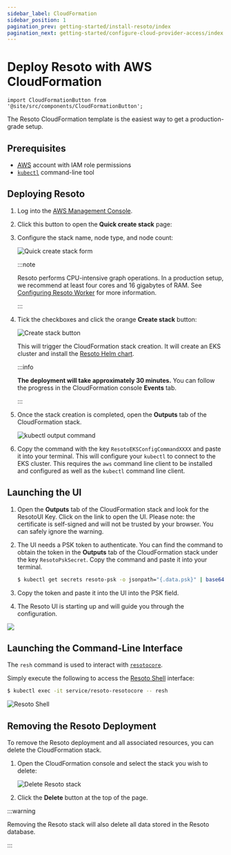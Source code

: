 ```yaml
---
sidebar_label: CloudFormation
sidebar_position: 1
pagination_prev: getting-started/install-resoto/index
pagination_next: getting-started/configure-cloud-provider-access/index
---
```


# Deploy Resoto with AWS CloudFormation

```mdx-code-block
import CloudFormationButton from '@site/src/components/CloudFormationButton';
```

The Resoto CloudFormation template is the easiest way to get a production-grade setup.

## Prerequisites

- [<abbr title="Amazon Web Services">AWS</abbr>](https://aws.amazon.com) account with IAM role permissions
- [`kubectl`](https://kubernetes.io/docs/reference/kubectl) command-line tool

## Deploying Resoto

1. Log into the [AWS Management Console](https://console.aws.amazon.com).

2. Click this button to open the **Quick create stack** page:

   <CloudFormationButton />

3. Configure the stack name, node type, and node count:

   ![Quick create stack form](./img/quick-create-form.png)

   :::note

   Resoto performs CPU-intensive graph operations. In a production setup, we recommend at least four cores and 16 gigabytes of RAM. See [Configuring Resoto Worker](../../../reference/configuration/worker.md#multi-core-machines) for more information.

   :::

4. Tick the checkboxes and click the orange **Create stack** button:

   ![Create stack button](./img/create-stack-button.png)

   This will trigger the CloudFormation stack creation. It will create an EKS cluster and install the [Resoto Helm chart](https://github.com/someengineering/helm-charts).

   :::info

   **The deployment will take approximately 30 minutes.** You can follow the progress in the CloudFormation console **Events** tab.

   :::

5. Once the stack creation is completed, open the **Outputs** tab of the CloudFormation stack.

   ![kubectl output command](./img/eks-cfn-output.png)

6. Copy the command with the key `ResotoEKSConfigCommandXXXX` and paste it into your terminal. This will configure your `kubectl` to connect to the EKS cluster. This requires the `aws` command line client to be installed and configured as well as the `kubectl` command line client.


## Launching the UI

1. Open the **Outputs** tab of the CloudFormation stack and look for the ResotoUI Key. Click on the link to open the UI. Please note: the certificate is self-signed and will not be trusted by your browser. You can safely ignore the warning.

2. The UI needs a PSK token to authenticate. You can find the command to obtain the token in the **Outputs** tab of the CloudFormation stack under the key `ResotoPskSecret`. Copy the command and paste it into your terminal.
   ```bash
   $ kubectl get secrets resoto-psk -o jsonpath="{.data.psk}" | base64 -d
   ```

3. Copy the token and paste it into the UI into the PSK field.

4. The Resoto UI is starting up and will guide you through the configuration.

![](./img/ui-ck-wizard.png)

## Launching the Command-Line Interface

The `resh` command is used to interact with [`resotocore`](../../../concepts/components/core.md).

Simply execute the following to access the [Resoto Shell](../../../concepts/components/shell.md) interface:

```bash
$ kubectl exec -it service/resoto-resotocore -- resh
```

![Resoto Shell](../img/resoto-shell.png)

## Removing the Resoto Deployment

To remove the Resoto deployment and all associated resources, you can delete the CloudFormation stack.

1. Open the CloudFormation console and select the stack you wish to delete:

   ![Delete Resoto stack](./img/delete-resoto-stack.png)

2. Click the **Delete** button at the top of the page.

:::warning

Removing the Resoto stack will also delete all data stored in the Resoto database.

:::

